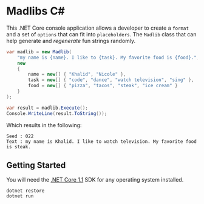 # Madlibs C# 

This .NET Core console application allows a developer to create a `format` and a set of `options` that can fit into `placeholders`. The `Madlib` class that can help generate and *regenerate* fun strings randomly.

```csharp
var madlib = new Madlib(
    "my name is {name}. I like to {task}. My favorite food is {food}.",
    new
    {
        name = new[] { "Khalid", "Nicole" },
        task = new[] { "code", "dance", "watch television", "sing" },
        food = new[] { "pizza", "tacos", "steak", "ice cream" }
    }
);

var result = madlib.Execute();
Console.WriteLine(result.ToString());
```

Which results in the following:

```console
Seed : 022
Text : my name is Khalid. I like to watch television. My favorite food is steak.
```

## Getting Started

You will need the [.NET Core 1.1](https://www.microsoft.com/net/download/core) SDK for any operating system installed.

```
dotnet restore
dotnet run
```
